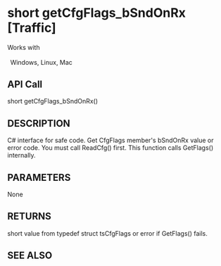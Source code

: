 # short getCfgFlags_bSndOnRx [Traffic]

Works with <p class="s1" style="padding-top: 2pt;padding-left: 5pt;text-indent: 0pt;text-align: left;"><a name="bookmark238">&zwnj;</a>Windows, Linux, Mac</p>

## API Call
short getCfgFlags_bSndOnRx()
## DESCRIPTION
C# interface for safe code. Get CfgFlags member&#39;s bSndOnRx value or error code. You must call ReadCfg() first. This function calls GetFlags() internally.

## PARAMETERS
None

## RETURNS
short value from typedef struct tsCfgFlags or error if GetFlags() fails.

## SEE ALSO

